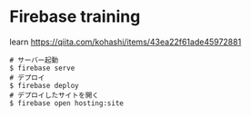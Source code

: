 # Firebase training

learn https://qiita.com/kohashi/items/43ea22f61ade45972881

```
# サーバー起動
$ firebase serve
# デプロイ
$ firebase deploy
# デプロイしたサイトを開く
$ firebase open hosting:site
```
